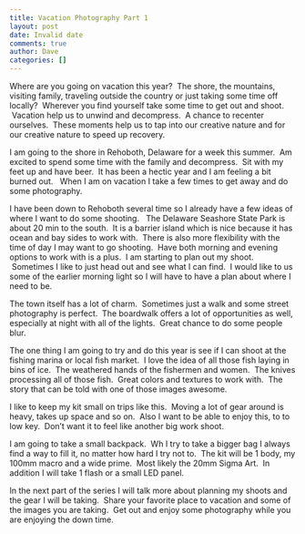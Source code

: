 ```yaml
---
title: Vacation Photography Part 1
layout: post
date: Invalid date
comments: true
author: Dave
categories: []
---
```

Where are you going on vacation this year?  The shore, the mountains, visiting family, traveling outside the country or just taking some time off locally?  Wherever you find yourself take some time to get out and shoot.  Vacation help us to unwind and decompress.  A chance to recenter ourselves.  These moments help us to tap into our creative nature and for our creative nature to speed up recovery.

I am going to the shore in Rehoboth, Delaware for a week this summer.  Am excited to spend some time with the family and decompress.  Sit with my feet up and have beer.  It has been a hectic year and I am feeling a bit burned out.   When I am on vacation I take a few times to get away and do some photography.

I have been down to Rehoboth several time so I already have a few ideas of where I want to do some shooting.   The Delaware Seashore State Park is about 20 min to the south.  It is a barrier island which is nice because it has ocean and bay sides to work with.  There is also more flexibility with the time of day I may want to go shooting.  Have both morning and evening options to work with is a plus.  I am starting to plan out my shoot.  Sometimes I like to just head out and see what I can find.  I would like to us some of the earlier morning light so I will have to have a plan about where I need to be.

The town itself has a lot of charm.  Sometimes just a walk and some street photography is perfect.  The boardwalk offers a lot of opportunities as well, especially at night with all of the lights.  Great chance to do some people blur.

The one thing I am going to try and do this year is see if I can shoot at the fishing marina or local fish market.  I love the idea of all those fish laying in bins of ice.  The weathered hands of the fishermen and women.  The knives processing all of those fish.  Great colors and textures to work with.  The story that can be told with one of those images awesome.

I like to keep my kit small on trips like this.  Moving a lot of gear around is heavy, takes up space and so on.  Also I want to be able to enjoy this, to to low key.  Don’t want it to feel like another big work shoot.

I am going to take a small backpack.  Wh I try to take a bigger bag I always find a way to fill it, no matter how hard I try not to.  The kit will be 1 body, my 100mm macro and a wide prime.  Most likely the 20mm Sigma Art.  In addition I will take 1 flash or a small LED panel.

In the next part of the series I will talk more about planning my shoots and the gear I will be taking.  Share your favorite place to vacation and some of the images you are taking.  Get out and enjoy some photography while you are enjoying the down time.